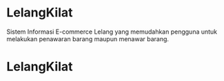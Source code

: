# LelangKilat
Sistem Informasi E-commerce Lelang yang memudahkan pengguna untuk melakukan penawaran barang maupun menawar barang.
# LelangKilat
